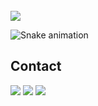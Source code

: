 </br>

 <div>
 
  <img align="center"  src="https://github-readme-stats.vercel.app/api?username=AlehKhvasko&show_icons=true&theme=dark&include_all_commits=true&count_private=true&hide=issues"/>
</div>

 ![Snake animation](https://github.com/eagrundy/eagrundy/blob/output/github-contribution-grid-snake.svg)
## Contact 
<div> 
  <a href="https://www.linkedin.com/in/aleh-khvasko/" target="_blank"><img src="https://img.shields.io/badge/-LinkedIn-%230077B5?style=for-the-badge&logo=linkedin&logoColor=white" target="_blank"></a>
  <a href = "mailto: dev.khvasko@gmail.com"><img src="https://img.shields.io/badge/-Gmail-%23333?style=for-the-badge&logo=gmail" target="_blank"></a>
    <a href = "mailto: dev.khvasko@gmail.com"><img src="https://img.shields.io/badge/-profile-#2ECCAA?style=for-the-badge&logo=icon&logoColor=white" target="_blank"></a>
 </br>
</br>
